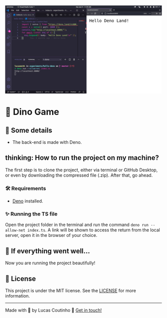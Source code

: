 ![Dino Game](readme-images/cover.png)

# :sauropod: Dino Game

## :scroll: Some details

- The back-end is made with Deno.

## thinking: How to run the project on my machine?

The first step is to clone the project, either via terminal or GitHub Desktop, or even by downloading the compressed file (.zip). After that, go ahead.

### :hammer_and_wrench: Requirements

- [Deno](https://deno.land/) installed.

### :sparkles: Running the TS file

Open the project folder in the terminal and run the command `deno run --allow-net index.ts`. A link will be shown to access the return from the local server, open it in the browser of your choice.

## :tada: If everything went well...

Now you are running the project beautifully!

## :memo: License

This project is under the MIT license. See the [LICENSE](LICENSE) for more information.

---

Made with :brown_heart: by Lucas Coutinho :wave: [Get in touch!](https://www.linkedin.com/in/lucasmc64/)